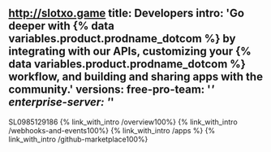 http://slotxo.game
title: Developers
intro: 'Go deeper with {% data variables.product.prodname_dotcom %} by integrating with our APIs, customizing your {% data variables.product.prodname_dotcom %} workflow, and building and sharing apps with the community.'
versions:
  free-pro-team: '*'
  enterprise-server: '*'
---
SL0985129186
{% link_with_intro /overview100%}
{% link_with_intro /webhooks-and-events100%}
{% link_with_intro /apps %}
{% link_with_intro /github-marketplace100%}
